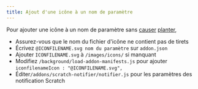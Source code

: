 ```yaml
---
title: Ajout d'une icône à un nom de paramètre
---
```

Pour ajouter une icône à un nom de paramètre sans [causer](https://github.com/ScratchAddons/ScratchAddons/pull/1529) [planter](https://github.com/ScratchAddons/ScratchAddons/commit/ead64b9da1434e7ed593c141cba7b02addd70a54),

- Assurez-vous que le nom du fichier d'icône ne contient pas de tirets
- Écrivez `@ICONFILENAME.svg nom du paramètre` sur `addon.json`
- Ajouter `ICONFILENAME.svg` à `/images/icons/` si manquant
- Modifiez `/background/load-addon-manifests.js` pour ajouter `iconfilenameIcon : "@ICONFILENAME.svg",`
- Éditer`/addons/scratch-notifier/notifier.js` pour les paramètres des notification Scratch